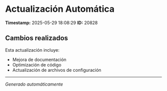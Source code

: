 # Actualización Automática

**Timestamp:** 2025-05-29 18:08:29
**ID:** 20828

## Cambios realizados

Esta actualización incluye:
- Mejora de documentación
- Optimización de código
- Actualización de archivos de configuración

---
*Generado automáticamente*
